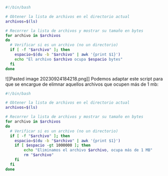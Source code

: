 ```bash
#!/bin/bash

# Obtener la lista de archivos en el directorio actual
archivos=$(ls)

# Recorrer la lista de archivos y mostrar su tamaño en bytes
for archivo in $archivos
do
  # Verificar si es un archivo (no un directorio)
  if [ -f "$archivo" ]; then
    espacio=$(du -b "$archivo" | awk '{print $1}')
    echo "El archivo $archivo ocupa $espacio bytes"
  fi
done
```
![[Pasted image 20230924184218.png]]
Podemos adaptar este script para que se encargue de elimnar aquellos archivos que ocupen más de 1 mb:
```bash
#!/bin/bash

# Obtener la lista de archivos en el directorio actual
archivos=$(ls)

# Recorrer la lista de archivos y mostrar su tamaño en bytes
for archivo in $archivos
do
  # Verificar si es un archivo (no un directorio)
  if [ -f "$archivo" ]; then
    espacio=$(du -b "$archivo" | awk '{print $1}')
    if [ $espacio -gt 1000000 ]; then
        echo "Eliminamos el archivo $archivo, ocupa más de 1 MB"
        rm "$archivo"
    fi
  fi
done
```